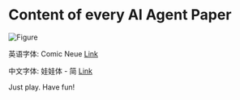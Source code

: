 # Content of every AI Agent Paper
![Figure](https://github.com/user-attachments/assets/ae452fb0-cb40-445f-a821-bef66123ad61)

英语字体: Comic Neue
[Link](https://fonts.google.com/specimen/Comic+Neue)

中文字体: 娃娃体 - 简
[Link](https://www.dynacw.com.cn/product/product_download_detail.aspx?fid=9)

Just play. Have fun!
